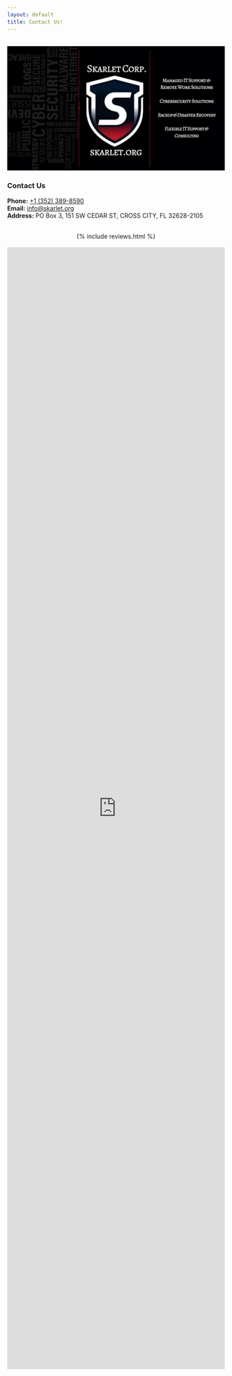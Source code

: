 ```yaml
---
layout: default
title: Contact Us!
---
```


<meta name="description" content="Contact Skarlet Corp. Managed IT and Cyber Security Services in Dixie County Florida">

<br>
<div class="container">
<!-- Bootstrap Contact Card with Image -->
	<div class="card-group" style="width: 525; hight: 300">
	<img src="/img/Skarlet Corp Contact Card.webp" alt="Skarlet Corp. of Dixie County Florida" class="w-50">
		<div class="card" style="w-75; h-75">
			<div class="row g-0">
				<!-- Contact Information Section -->
				<div class="col-md-8">
					<div class="card-body">
						<h3 class="card-title">Contact Us</h3>
						<p class="card-text text-left">
						<strong>Phone:</strong> <a href="tel:+13523898590"> +1 (352) 389-8590</a><br>
						<strong>Email:</strong> <a href="mailto:info@skarlet.org">info@skarlet.org</a><br>
						<strong>Address:</strong> PO Box 3, 151 SW CEDAR ST, CROSS CITY, FL 32628-2105
						</p>
					</div>
				</div>
			</div>
		</div>
	</div>
</div>
<br>
<center>
{% include reviews.html %}
</center>
<br>
<iframe src='https://outlook.office365.com/book/BookWithSkarletCorpforaFreeconsultation@skarlet.org/' width='100%' height='2600' scrolling='no' style='border:0'></iframe>
<br>

